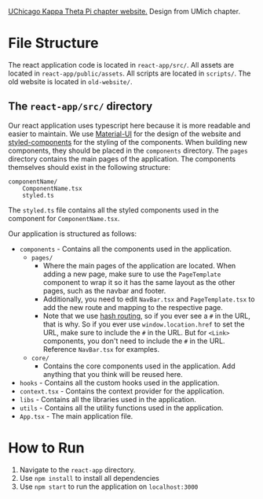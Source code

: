 [UChicago Kappa Theta Pi chapter website.](https://uchicagoktp.com/) Design from UMich chapter.

# File Structure
The react application code is located in `react-app/src/`. All assets are located in `react-app/public/assets`. All scripts are located in `scripts/`. The old website is located in `old-website/`. 


## The `react-app/src/` directory
Our react application uses typescript here because it is more readable and easier to maintain. We use [Material-UI](https://mui.com/material-ui/) for the design of the website and [styled-components](https://styled-components.com) for the styling of the components.
When building new components, they should be placed in the `components` directory. The `pages` directory contains the main pages of the application. The components themselves should exist in the following structure:
```
componentName/
    ComponentName.tsx
    styled.ts
```
 The `styled.ts` file contains all the styled components used in the component for `ComponentName.tsx`.

 Our application is structured as follows:
- `components` - Contains all the components used in the application.
    - `pages/`
        - Where the main pages of the application are located. When adding a new page, make sure to use the `PageTemplate` component to wrap it so it has the same layout as the other pages, such as the navbar and footer.
        - Additionally, you need to edit `NavBar.tsx` and `PageTemplate.tsx` to add the new route and mapping to the respective page. 
        - Note that we use [hash routing](https://www.geeksforgeeks.org/hashrouter-in-react-router/), so if you ever see a `#` in the URL, that is why. So if you ever use `window.location.href` to set the URL, make sure to include the `#` in the URL. But for `<Link>` components, you don't need to include the `#` in the URL. Reference `NavBar.tsx` for examples.
    - `core/`
        - Contains the core components used in the application. Add anything that you think will be reused here.
- `hooks` - Contains all the custom hooks used in the application.
- `context.tsx` - Contains the context provider for the application.
- `libs` - Contains all the libraries used in the application.
- `utils` - Contains all the utility functions used in the application.
- `App.tsx` - The main application file.

# How to Run
1. Navigate to the `react-app` directory.
2. Use `npm install` to install all dependencies
3. Use `npm start` to run the application on `localhost:3000`



